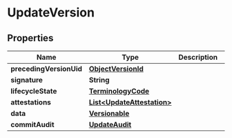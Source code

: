 

# UpdateVersion

## Properties

Name | Type | Description | Notes
------------ | ------------- | ------------- | -------------
**precedingVersionUid** | [**ObjectVersionId**](ObjectVersionId.md) |  |  [optional]
**signature** | **String** |  |  [optional]
**lifecycleState** | [**TerminologyCode**](TerminologyCode.md) |  | 
**attestations** | [**List&lt;UpdateAttestation&gt;**](UpdateAttestation.md) |  |  [optional]
**data** | [**Versionable**](Versionable.md) |  | 
**commitAudit** | [**UpdateAudit**](UpdateAudit.md) |  | 




